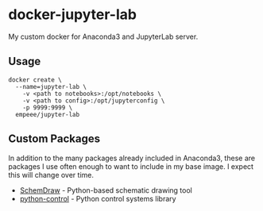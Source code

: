 # docker-jupyter-lab
My custom docker for Anaconda3 and JupyterLab server.
## Usage
```
docker create \
  --name=jupyter-lab \
    -v <path to notebooks>:/opt/notebooks \
    -v <path to config>:/opt/jupyterconfig \
    -p 9999:9999 \
  empeee/jupyter-lab
```
## Custom Packages
In addition to the many packages already included in Anaconda3, these are packages I use often enough to want to include in my base image.  I expect this will change over time.
  * [SchemDraw](https://cdelker.bitbucket.io/SchemDraw/SchemDraw.html) - Python-based schematic drawing tool
  * [python-control](http://python-control.readthedocs.io/en/latest/index.html) - Python control systems library
